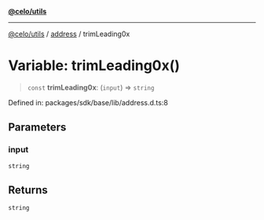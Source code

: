 [**@celo/utils**](../../README.md)

***

[@celo/utils](../../README.md) / [address](../README.md) / trimLeading0x

# Variable: trimLeading0x()

> `const` **trimLeading0x**: (`input`) => `string`

Defined in: packages/sdk/base/lib/address.d.ts:8

## Parameters

### input

`string`

## Returns

`string`
